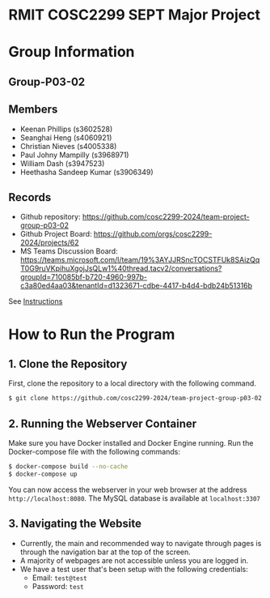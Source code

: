 
# RMIT COSC2299 SEPT Major Project

# Group Information

## Group-P03-02

## Members
* Keenan Phillips (s3602528)
* Seanghai Heng (s4060921)
* Christian Nieves (s4005338)
* Paul Johny Mampilly (s3968971)
* William Dash (s3947523)
* Heethasha Sandeep Kumar (s3906349)

## Records

* Github repository: https://github.com/cosc2299-2024/team-project-group-p03-02
* Github Project Board: https://github.com/orgs/cosc2299-2024/projects/62
* MS Teams Discussion Board: https://teams.microsoft.com/l/team/19%3AYJJRSncTOCSTFUk8SAizQqT0G9ruVKpihuXgojJsQLw1%40thread.tacv2/conversations?groupId=710085bf-b720-4960-997b-c3a80ed4aa03&tenantId=d1323671-cdbe-4417-b4d4-bdb24b51316b

See [Instructions](INSTRUCTIONS.md)

# How to Run the Program
## 1. Clone the Repository
First, clone the repository to a local directory with the following command.

```bash
$ git clone https://github.com/cosc2299-2024/team-project-group-p03-02.git
```

## 2. Running the Webserver Container
Make sure you have Docker installed and Docker Engine running. Run the Docker-compose file with the following commands:

```bash
$ docker-compose build --no-cache
$ docker-compose up
```

You can now access the webserver in your web browser at the address `http://localhost:8080`.
The MySQL database is available at `localhost:3307`
## 3. Navigating the Website
- Currently, the main and recommended way to navigate through pages is through the navigation bar at the top of the screen.
- A majority of webpages are not accessible unless you are logged in.
- We have a test user that's been setup with the following credentials:
    - Email: `test@test`
    - Password: `test`